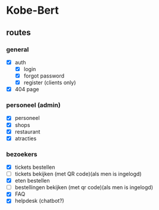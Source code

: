 # Kobe-Bert

## routes

### general

- [x] auth
  - [x] login
  - [x] forgot password
  - [x] register (clients only)
- [x] 404 page

### personeel (admin)

- [x] personeel
- [x] shops
- [x] restaurant
- [x] atracties

### bezoekers

- [x] tickets bestellen
- [ ] tickets bekijken (met QR code)(als men is ingelogd)
- [x] eten bestellen
- [ ] bestellingen bekijken (met qr code)(als men is ingelogd)
- [x] FAQ
- [x] helpdesk (chatbot?)
